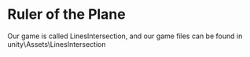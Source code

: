 # Ruler of the Plane

Our game is called LinesIntersection, and our game files can be found in unity\Assets\LinesIntersection